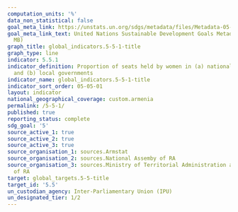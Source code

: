 ```yaml
---
computation_units: '%'
data_non_statistical: false
goal_meta_link: https://unstats.un.org/sdgs/metadata/files/Metadata-05-05-01.pdf
goal_meta_link_text: United Nations Sustainable Development Goals Metadata (PDF 4.0
  MB)
graph_title: global_indicators.5-5-1-title
graph_type: line
indicator: 5.5.1
indicator_definition: Proportion of seats held by women in (a) national parliaments
  and (b) local governments
indicator_name: global_indicators.5-5-1-title
indicator_sort_order: 05-05-01
layout: indicator
national_geographical_coverage: custom.armenia
permalink: /5-5-1/
published: true
reporting_status: complete
sdg_goal: '5'
source_active_1: true
source_active_2: true
source_active_3: true
source_organisation_1: sources.Armstat
source_organisation_2: sources.National Assemby of RA
source_organisation_3: sources.Ministry of Territorial Administration and Development
  of RA
target: global_targets.5-5-title
target_id: '5.5'
un_custodian_agency: Inter-Parliamentary Union (IPU)
un_designated_tier: 1/2
---
```

